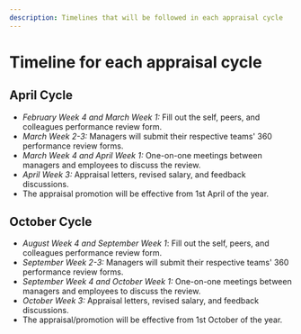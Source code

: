 ```yaml
---
description: Timelines that will be followed in each appraisal cycle
---
```


# Timeline for each appraisal cycle

## April Cycle

* _February Week 4 and March Week 1:_ Fill out the self, peers, and colleagues performance review form.
* _March Week 2-3:_ Managers will submit their respective teams' 360 performance review forms.
* _March Week 4 and April Week 1:_ One-on-one meetings between managers and employees to discuss the review.
* _April Week 3:_ Appraisal letters, revised salary, and feedback discussions.&#x20;
* The appraisal promotion will be effective from 1st April of the year.

## October Cycle

* _August Week 4 and September Week 1_: Fill out the self, peers, and colleagues performance review form.
* _September Week 2-3:_ Managers will submit their respective teams' 360 performance review forms.
* _September Week 4 and October Week 1:_ One-on-one meetings between managers and employees to discuss the review.
* _October Week 3:_ Appraisal letters, revised salary, and feedback discussions.
* The appraisal/promotion will be effective from 1st October of the year.
